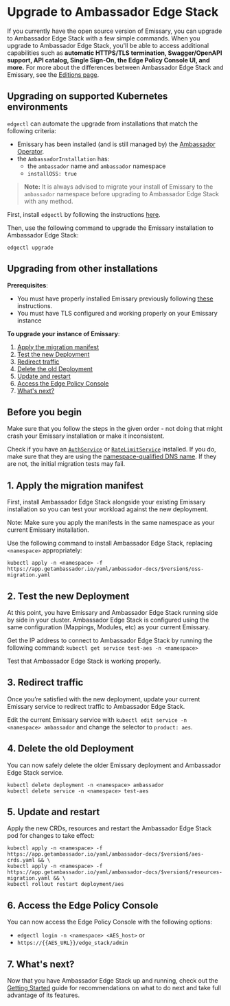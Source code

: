 # Upgrade to Ambassador Edge Stack

If you currently have the open source version of Emissary, you can upgrade to Ambassador Edge Stack with a few simple commands. When you upgrade to Ambassador Edge Stack, you'll be able to access additional capabilities such as **automatic HTTPS/TLS termination, Swagger/OpenAPI support, API catalog, Single Sign-On, the Edge Policy Console UI, and more.** For more about the differences between Ambassador Edge Stack and Emissary, see the [Editions page](/editions).

## Upgrading on supported Kubernetes environments

`edgectl` can automate the upgrade from installations that match the following criteria:

* Emissary has been installed (and is still managed by) the
  [Ambassador Operator](../../install/aes-operator/).
* the `AmbassadorInstallation` has:
  * the `ambassador` name and `ambassador` namespace
  * `installOSS: true`

> **Note:** It is always advised to migrate your install of Emissary to the `ambassador` namespace before upgrading to Ambassador Edge Stack with any method.

First, install `edgectl` by following the instructions
[here](/docs/edge-stack/latest/topics/using/edgectl/edge-control/#installing-edge-control).

Then, use the following command to upgrade the Emissary installation to Ambassador Edge Stack:

```
edgectl upgrade
```

## Upgrading from other installations

**Prerequisites**:

* You must have properly installed Emissary previously following [these](../install-ambassador-oss) instructions.
* You must have TLS configured and working properly on your Emissary instance

**To upgrade your instance of Emissary**:

1. [Apply the migration manifest](#1-apply-the-migration-manifest)
2. [Test the new Deployment](#2-test-the-new-deployment)
3. [Redirect traffic](#3-redirect-traffic)
4. [Delete the old Deployment](#4-delete-the-old-deployment)
5. [Update and restart](#5-update-and-restart)
6. [Access the Edge Policy Console](#6-access-the-edge-policy-console)
7. [What's next?](#7-whats-next)

## Before you begin

Make sure that you follow the steps in the given order - not doing that might crash your Emissary installation or make it inconsistent.

Check if you have an [`AuthService`](../../running/services/auth-service) or
[`RateLimitService`](../../running/services/rate-limit-service) installed. If
you do, make sure that they are using the [namespace-qualified DNS name](https://kubernetes.io/docs/concepts/services-networking/dns-pod-service/#namespaces-of-services).
If they are not, the initial migration tests may fail.

## 1. Apply the migration manifest

First, install Ambassador Edge Stack alongside your existing Emissary installation so you can test your workload against the new deployment.

Note: Make sure you apply the manifests in the same namespace as your current Emissary installation.

Use the following command to install Ambassador Edge Stack, replacing `<namespace>` appropriately:

```
kubectl apply -n <namespace> -f https://app.getambassador.io/yaml/ambassador-docs/$version$/oss-migration.yaml
```

## 2. Test the new Deployment

At this point, you have Emissary and Ambassador Edge Stack running side by side in your cluster. Ambassador Edge Stack is configured using the same configuration (Mappings, Modules, etc) as your current Emissary.

Get the IP address to connect to Ambassador Edge Stack by running the following command:
`kubectl get service test-aes -n <namespace>`

Test that Ambassador Edge Stack is working properly.

## 3. Redirect traffic

Once you’re satisfied with the new deployment, update your current Emissary service to redirect traffic to Ambassador Edge Stack.

Edit the current Emissary service with `kubectl edit service -n <namespace> ambassador` and change the selector to `product: aes`.

## 4. Delete the old Deployment

You can now safely delete the older Emissary deployment and Ambassador Edge Stack service.

```
kubectl delete deployment -n <namespace> ambassador
kubectl delete service -n <namespace> test-aes
```

## 5. Update and restart

Apply the new CRDs, resources and restart the Ambassador Edge Stack pod for changes to take effect:

```
kubectl apply -n <namespace> -f https://app.getambassador.io/yaml/ambassador-docs/$version$/aes-crds.yaml && \
kubectl apply -n <namespace> -f https://app.getambassador.io/yaml/ambassador-docs/$version$/resources-migration.yaml && \
kubectl rollout restart deployment/aes
```

## 6. Access the Edge Policy Console

You can now access the Edge Policy Console with the following options:
* `edgectl login -n <namespace> <AES_host>` or
* `https://{{AES_URL}}/edge_stack/admin`

## 7. What's next?

Now that you have Ambassador Edge Stack up and running, check out the [Getting Started](../../../tutorials/getting-started) guide for recommendations on what to do next and take full advantage of its features.

